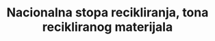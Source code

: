 ﻿---
title: 'Nacionalna stopa recikliranja, tona recikliranog materijala'
permalink: /12-5-1/
sdg_goal: 12
layout: indicator
indicator: 12.5.1
indicator_variable: null
graph: null
graph_type_description: null
graph_status_notes: unk
variable_description: null
variable_notes: null
un_designated_tier: '3'
un_custodial_agency: 'UNSD,  UNEP  (Partnering  Agencies:  OECD<  Eurostat)'
target_id: '12.5'
has_metadata: false
goal_meta_link: 'http://unstats.un.org/sdgs/files/metadata-compilation/Metadata-Goal-12.pdf'
goal_meta_link_page: 8
indicator_name: 'Nacionalna stopa recikliranja, tona recikliranog materijala'
target: >-
  Do 2030. značajno smanjitiproizvodnju otpada putem prevencije, smanjenja, recikliranja i ponovne uporabe.
source_title: null
source_notes: null
published: true  
---